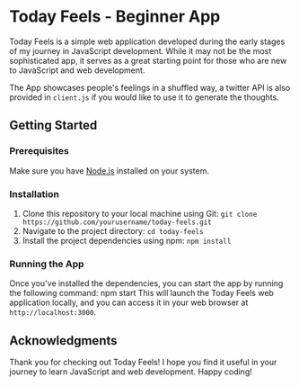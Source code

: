 # Today Feels - Beginner App

Today Feels is a simple web application developed during the early stages of my journey in JavaScript development. While it may not be the most sophisticated app, it serves as a great starting point for those who are new to JavaScript and web development.

The App showcases people's feelings in a shuffled way, a twitter API is also provided in `client.js` if you would like to use it to generate the thoughts.

## Getting Started

### Prerequisites

Make sure you have [Node.js](https://nodejs.org/) installed on your system.

### Installation

1. Clone this repository to your local machine using Git: `git clone https://github.com/yourusername/today-feels.git`
2. Navigate to the project directory: `cd today-feels`
3. Install the project dependencies using npm: `npm install`

### Running the App

Once you've installed the dependencies, you can start the app by running the following command: npm start
This will launch the Today Feels web application locally, and you can access it in your web browser at `http://localhost:3000`.

## Acknowledgments

Thank you for checking out Today Feels! I hope you find it useful in your journey to learn JavaScript and web development. Happy coding!
